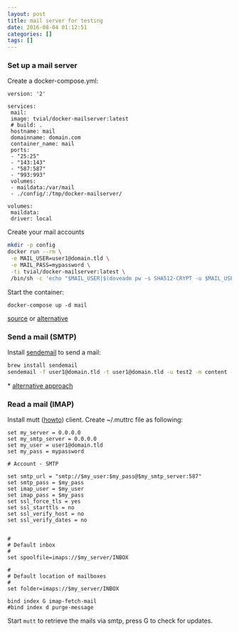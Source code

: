 ```yaml
---
layout: post
title: mail server for testing
date: 2016-08-04 01:12:51
categories: []
tags: []
---
```


### Set up a mail server

Create a docker-compose.yml:

```
version: '2'

services:
 mail:
 image: tvial/docker-mailserver:latest
 # build: .
 hostname: mail
 domainname: domain.com
 container_name: mail
 ports:
 - "25:25"
 - "143:143"
 - "587:587"
 - "993:993"
 volumes:
 - maildata:/var/mail
 - ./config/:/tmp/docker-mailserver/

volumes:
 maildata:
 driver: local
```

Create your mail accounts

```bash
mkdir -p config
docker run --rm \
 -e MAIL_USER=user1@domain.tld \
 -e MAIL_PASS=mypassword \
 -ti tvial/docker-mailserver:latest \
 /bin/sh -c 'echo "$MAIL_USER|$(doveadm pw -s SHA512-CRYPT -u $MAIL_USER -p $MAIL_PASS)"' &gt;&gt; config/postfix-accounts.cf
```

Start the container:

```docker-compose up -d mail```

[source](https://github.com/tomav/docker-mailserver) or [alternative](https://poste.io/open)

### Send a mail (SMTP)

Install [sendemail](http://caspian.dotconf.net/menu/Software/SendEmail/) to send a mail:

```bash
brew install sendemail
sendemail -f user1@domain.tld -t user1@domain.tld -u test2 -m content -s 0.0.0.0:25 -o tls=no
```

\* [alternative approach](http://tecadmin.net/ways-to-send-email-from-linux-command-line)

### Read a mail (IMAP)

Install mutt ([howto](http://www.lucianofiandesio.com/getting-started-with-mutt-on-osx)) client. Create ~/.muttrc file as following:

```
set my_server = 0.0.0.0
set my_smtp_server = 0.0.0.0
set my_user = user1@domain.tld
set my_pass = mypassword

# Account - SMTP

set smtp_url = "smtp://$my_user:$my_pass@$my_smtp_server:587"
set smtp_pass = $my_pass
set imap_user = $my_user
set imap_pass = $my_pass
set ssl_force_tls = yes
set ssl_starttls = no
set ssl_verify_host = no
set ssl_verify_dates = no


#
# Default inbox
#
set spoolfile=imaps://$my_server/INBOX

#
# Default location of mailboxes
#
set folder=imaps://$my_server/INBOX

bind index G imap-fetch-mail
#bind index d purge-message
```

Start `mutt` to retrieve the mails via smtp, press G to check for updates.
